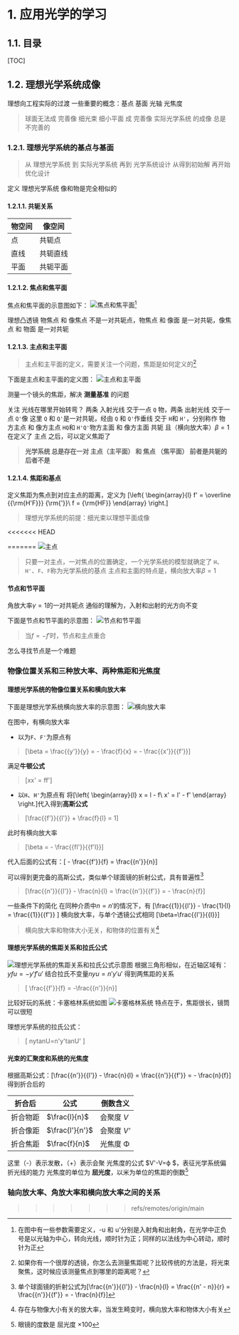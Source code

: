 # 1. 应用光学的学习

## 1.1. 目录

[TOC]

## 1.2. 理想光学系统成像

理想向工程实际的过渡
一些重要的概念：基点 基面 光轴 光焦度

> 球面无法成 完善像 细光束 细小平面 成 完善像
> 实际光学系统 的成像 总是不完善的

### 1.2.1. 理想光学系统的基点与基面

> 从 理想光学系统 到 实际光学系统 再到 光学系统设计
> 从得到初始解 再开始优化设计

定义 理想光学系统 像和物是完全相似的

#### 1.2.1.1. 共轭关系

| 物空间 | 像空间   |
| ------ | -------- |
| 点     | 共轭点   |
| 直线   | 共轭直线 |
| 平面   | 共轭平面 |

#### 1.2.1.2. 焦点和焦平面

焦点和焦平面的示意图如下：
![焦点和焦平面](image.png "焦点和焦平面")[^footnote焦点和焦平面]
[^footnote焦点和焦平面]:在图中有一些参数需要定义，-u 和 u'分别是入射角和出射角，在光学中正负号是以光轴为中心，转向光线，顺时针为正；同样的以法线为中心转动，顺时针为正

理想凸透镜
物焦点 和 像焦点 不是一对共轭点，物焦点 和 像面 是一对共轭，像焦点 和 物面 是一对共轭

#### 1.2.1.3. 主点和主平面

> 主点和主平面的定义，需要关注一个问题，焦距是如何定义的[^footnote1]
>
> [^footnote1]: 如果你有一个很厚的透镜，你怎么去测量焦距呢？比较传统的方法是，将光束聚焦，这时候应该测量焦点到哪里的距离呢？

[^footnote1]: 如果你有一个很厚的透镜，你怎么去测量焦距呢？比较传统的方法是，将光束聚焦，这时候应该测量焦点到哪里的距离呢？

下面是主点和主平面的定义图：
![主点和主平面](.\image\学习日志\1751510027902.png "主点和主平面")

测量一个镜头的焦距，解决 **测量基准** 的问题

关注 光线在哪里开始转弯？
两条 入射光线 交于一点 `Q` 物，两条 出射光线 交于一点 `Q'`像
这里 `Q` 和 `Q'`是一对共轭，经由 `Q` 和 `Q'`作垂线 交于 `H`和 `H'`，分别称作 物方主点 和 像方主点
`HQ`和 `H'Q'`物方主面 和 像方主面
共轭 且（横向放大率）$β=1$
在定义了 主点 之后，可以定义焦距了

> **光学系统 总是存在一对 主点（主平面） 和 焦点 （焦平面） 前者是共轭的 后者不是**

#### 1.2.1.4. 焦距和基点

定义焦距为焦点到对应主点的距离，定义为
\[\left\{ \begin{array}{l}
f' = \overline {{\rm{H'F}}} {\rm{'}}\\
f = {\rm{HF}}
\end{array} \right.\]

> 理想光学系统的前提：细光束以理想平面成像

<<<<<<< HEAD

=======
![主点](image-1.png)

> 只要一对主点，一对焦点的位置确定，一个光学系统的模型就确定了
> `H`、`H'`、`F`、`F`称为光学系统的基点
> 主点和主面的特点是，横向放大率$β=1$

#### 节点和节平面

角放大率$\gamma=1$的一对共轭点
通俗的理解为，入射和出射的光方向不变

下面是节点和节平面的示意图：
![节点和节平面](image-3.png)

> 当$f=-f'$时，节点和主点重合

怎么寻找节点是一个难题

### 物像位置关系和三种放大率、两种焦距和光焦度

#### 理想光学系统的物像位置关系和横向放大率

下面是理想光学系统横向放大率的示意图：
![横向放大率](image-2.png)

在图中，有横向放大率

- 以为`F`、`F'`为原点有

> \[\beta = \frac{{y'}}{y} = - \frac{f}{x} = - \frac{{x'}}{{f'}}\]

满足**牛顿公式**

> \[xx' = ff'\]

- 以`H`、`H'`为原点有
  将\[\left\{ \begin{array}{l}
  x = l - f\\
  x' = l' - f'
  \end{array} \right.\]代入得到**高斯公式**

> \[\frac{{f'}}{{l'}} + \frac{f}{l} = 1\]

此时有横向放大率

> \[\beta = - \frac{{fl'}}{{f'l}}\]

代入后面的公式有：\[ - \frac{{f'}}{f} = \frac{{n'}}{n}\]

可以得到更完备的高斯公式，类似单个球面镜的折射公式，具有普遍性[^单个球面镜的折射公式]

[^单个球面镜的折射公式]: 单个球面镜的折射公式为\[\frac{{n'}}{{l'}} - \frac{n}{l} = \frac{{n' - n}}{r} = \frac{{n'}}{{f'}} = - \frac{n}{f}\]

> \[\frac{{n'}}{{l'}} - \frac{n}{l} = \frac{{n'}}{{f'}} = - \frac{n}{f}\]

一些条件下的简化
在同种介质中$n=n'$的情况下，有
\[\frac{{1}}{{l'}} - \frac{1}{l} = \frac{{1}}{{f'}} \]
横向放大率，与单个透镜公式相同
\[\beta=\frac{{l'}}{{l}}\]

> 横向放大率和物体大小无关，和物体的位置有关[^畸变]

[^畸变]: 存在与物像大小有关的放大率，当发生畸变时，横向放大率和物体大小有关

#### 理想光学系统的焦距关系和拉氏公式

![理想光学系统的焦距关系和拉氏公式示意图](image-4.png)
根据三角形相似，在近轴区域有：$yfu=-y'f'u'$
结合拉氏不变量$nyu=n'y'u'$
得到两焦距的关系

> \[ \frac{{f'}}{f} = -\frac{{n'}}{n}\]

比较好玩的系统：卡塞格林系统如图
![卡塞格林系统](image-5.png)
特点在于，焦距很长，镜筒可以很短

理想光学系统的拉氏公式：

> \[ nytanU=n'y'tanU' \]

#### 光束的汇聚度和系统的光焦度

根据高斯公式：\[\frac{{n'}}{{l'}} - \frac{n}{l} = \frac{{n'}}{{f'}} = - \frac{n}{f}\]
得到折合后的

| 折合后   | 公式            | 倒数含义    |
| -------- | --------------- | ----------- |
| 折合物距 | $\frac{l}{n}$   | 会聚度 _V_  |
| 折合像距 | $\frac{l'}{n'}$ | 会聚度 _V'_ |
| 折合焦距 | $\frac{f}{n}$   | 光焦度 Φ    |

这里（-）表示发散，（+）表示会聚
光焦度的公式 $V'-V=ϕ $，表征光学系统偏折光线的能力
光焦度的单位为 **屈光度**，以米为单位的焦距的倒数[^眼镜的度数]
[^眼镜的度数]:眼镜的度数是 屈光度 ×100

### 轴向放大率、角放大率和横向放大率之间的关系
>>>>>>> refs/remotes/origin/main

